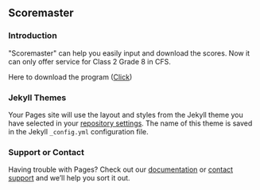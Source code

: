 ## Scoremaster

### Introduction

"Scoremaster" can help you easily input and download the scores.
Now it can only offer service for Class 2 Grade 8 in CFS.

Here to download the program ([Click](https://github.com/cheng08032005Strange/Score-system/raw/master/Scoremaster%20v2.0.rar))














### Jekyll Themes

Your Pages site will use the layout and styles from the Jekyll theme you have selected in your [repository settings](https://github.com/cheng08032005Strange/Score-system/settings). The name of this theme is saved in the Jekyll `_config.yml` configuration file.

### Support or Contact

Having trouble with Pages? Check out our [documentation](https://help.github.com/categories/github-pages-basics/) or [contact support](https://github.com/contact) and we’ll help you sort it out.
